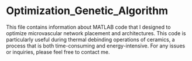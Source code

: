 # Optimization_Genetic_Algorithm
This file contains information about MATLAB code that I designed to optimize microvascular network placement and architectures. This code is particularly useful during thermal debinding operations of ceramics, a process that is both time-consuming and energy-intensive. For any issues or inquiries, please feel free to contact me.
